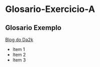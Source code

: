 # Glosario-Exercicio-A
## Glosario Exemplo

<a href="https://blog.da2k.com.br" title="Clique e acesse agora!">Blog do Da2k</a>

<ul>
  <li>Item 1</li>
  <li>Item 2</li>
  <li>Item 3</li>
</ul>

